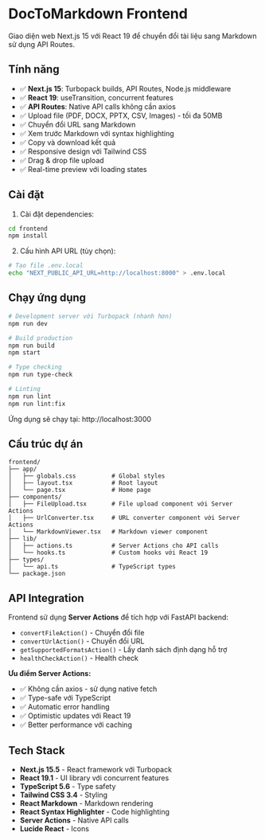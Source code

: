 # DocToMarkdown Frontend

Giao diện web Next.js 15 với React 19 để chuyển đổi tài liệu sang Markdown sử dụng API Routes.

## Tính năng

- ✅ **Next.js 15**: Turbopack builds, API Routes, Node.js middleware
- ✅ **React 19**: useTransition, concurrent features
- ✅ **API Routes**: Native API calls không cần axios
- ✅ Upload file (PDF, DOCX, PPTX, CSV, Images) - tối đa 50MB
- ✅ Chuyển đổi URL sang Markdown
- ✅ Xem trước Markdown với syntax highlighting
- ✅ Copy và download kết quả
- ✅ Responsive design với Tailwind CSS
- ✅ Drag & drop file upload
- ✅ Real-time preview với loading states

## Cài đặt

1. Cài đặt dependencies:
```bash
cd frontend
npm install
```

2. Cấu hình API URL (tùy chọn):
```bash
# Tạo file .env.local
echo "NEXT_PUBLIC_API_URL=http://localhost:8000" > .env.local
```

## Chạy ứng dụng

```bash
# Development server với Turbopack (nhanh hơn)
npm run dev

# Build production
npm run build
npm start

# Type checking
npm run type-check

# Linting
npm run lint
npm run lint:fix
```

Ứng dụng sẽ chạy tại: http://localhost:3000

## Cấu trúc dự án

```
frontend/
├── app/
│   ├── globals.css          # Global styles
│   ├── layout.tsx           # Root layout
│   └── page.tsx             # Home page
├── components/
│   ├── FileUpload.tsx       # File upload component với Server Actions
│   ├── UrlConverter.tsx     # URL converter component với Server Actions
│   └── MarkdownViewer.tsx   # Markdown viewer component
├── lib/
│   ├── actions.ts           # Server Actions cho API calls
│   └── hooks.ts             # Custom hooks với React 19
├── types/
│   └── api.ts               # TypeScript types
└── package.json
```

## API Integration

Frontend sử dụng **Server Actions** để tích hợp với FastAPI backend:

- `convertFileAction()` - Chuyển đổi file
- `convertUrlAction()` - Chuyển đổi URL  
- `getSupportedFormatsAction()` - Lấy danh sách định dạng hỗ trợ
- `healthCheckAction()` - Health check

**Ưu điểm Server Actions:**
- ✅ Không cần axios - sử dụng native fetch
- ✅ Type-safe với TypeScript
- ✅ Automatic error handling
- ✅ Optimistic updates với React 19
- ✅ Better performance với caching

## Tech Stack

- **Next.js 15.5** - React framework với Turbopack
- **React 19.1** - UI library với concurrent features
- **TypeScript 5.6** - Type safety
- **Tailwind CSS 3.4** - Styling
- **React Markdown** - Markdown rendering
- **React Syntax Highlighter** - Code highlighting
- **Server Actions** - Native API calls
- **Lucide React** - Icons
